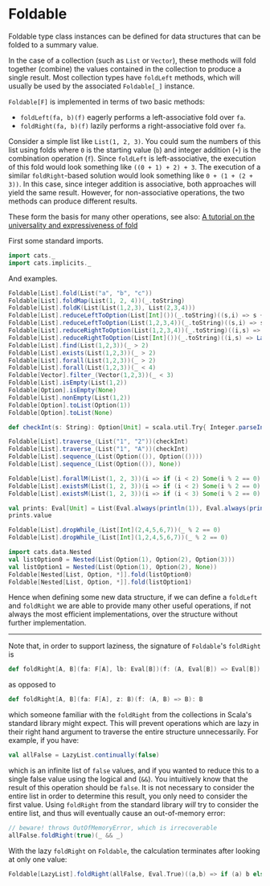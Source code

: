 # Foldable

Foldable type class instances can be defined for data structures that can be 
folded to a summary value.

In the case of a collection (such as `List` or `Vector`), these methods will fold
together (combine) the values contained in the collection to produce a single 
result. Most collection types have `foldLeft` methods, which will usually be 
used by the associated `Foldable[_]` instance.

`Foldable[F]` is implemented in terms of two basic methods:

 - `foldLeft(fa, b)(f)` eagerly performs a left-associative fold over `fa`.
 - `foldRight(fa, b)(f)` lazily performs a right-associative fold over `fa`.

Consider a simple list like `List(1, 2, 3)`. You could sum the numbers of this list using folds
where `0` is the starting value (`b`) and integer addition (`+`) is the combination operation
(`f`). Since `foldLeft` is left-associative, the execution of this fold would look something like
`((0 + 1) + 2) + 3`. The execution of a similar `foldRight`-based solution would look something
like `0 + (1 + (2 + 3))`. In this case, since integer addition is associative, both approaches will
yield the same result. However, for non-associative operations, the two methods can produce
different results.
 
These form the basis for many other operations, see also: 
[A tutorial on the universality and expressiveness of fold](http://www.cs.nott.ac.uk/~gmh/fold.pdf)

First some standard imports.

```scala mdoc:silent
import cats._
import cats.implicits._
```

And examples.

```scala mdoc
Foldable[List].fold(List("a", "b", "c"))
Foldable[List].foldMap(List(1, 2, 4))(_.toString)
Foldable[List].foldK(List(List(1,2,3), List(2,3,4)))
Foldable[List].reduceLeftToOption(List[Int]())(_.toString)((s,i) => s + i)
Foldable[List].reduceLeftToOption(List(1,2,3,4))(_.toString)((s,i) => s + i)
Foldable[List].reduceRightToOption(List(1,2,3,4))(_.toString)((i,s) => Later(s.value + i)).value
Foldable[List].reduceRightToOption(List[Int]())(_.toString)((i,s) => Later(s.value + i)).value
Foldable[List].find(List(1,2,3))(_ > 2)
Foldable[List].exists(List(1,2,3))(_ > 2)
Foldable[List].forall(List(1,2,3))(_ > 2)
Foldable[List].forall(List(1,2,3))(_ < 4)
Foldable[Vector].filter_(Vector(1,2,3))(_ < 3)
Foldable[List].isEmpty(List(1,2))
Foldable[Option].isEmpty(None)
Foldable[List].nonEmpty(List(1,2))
Foldable[Option].toList(Option(1))
Foldable[Option].toList(None)

def checkInt(s: String): Option[Unit] = scala.util.Try{ Integer.parseInt(s) ; () }.toOption

Foldable[List].traverse_(List("1", "2"))(checkInt)
Foldable[List].traverse_(List("1", "A"))(checkInt)
Foldable[List].sequence_(List(Option(()), Option(())))
Foldable[List].sequence_(List(Option(()), None))

Foldable[List].forallM(List(1, 2, 3))(i => if (i < 2) Some(i % 2 == 0) else None)
Foldable[List].existsM(List(1, 2, 3))(i => if (i < 2) Some(i % 2 == 0) else None)
Foldable[List].existsM(List(1, 2, 3))(i => if (i < 3) Some(i % 2 == 0) else None)

val prints: Eval[Unit] = List(Eval.always(println(1)), Eval.always(println(2))).sequence_
prints.value

Foldable[List].dropWhile_(List[Int](2,4,5,6,7))(_ % 2 == 0)
Foldable[List].dropWhile_(List[Int](1,2,4,5,6,7))(_ % 2 == 0)

import cats.data.Nested
val listOption0 = Nested(List(Option(1), Option(2), Option(3)))
val listOption1 = Nested(List(Option(1), Option(2), None))
Foldable[Nested[List, Option, *]].fold(listOption0)
Foldable[Nested[List, Option, *]].fold(listOption1)
```

Hence when defining some new data structure, if we can define a `foldLeft` and
`foldRight` we are able to provide many other useful operations, if not always
 the most efficient implementations, over the structure without further 
 implementation.
 
-------------------------------------------------------------------------------
 
Note that, in order to support laziness, the signature of `Foldable`'s 
`foldRight` is 

```scala
def foldRight[A, B](fa: F[A], lb: Eval[B])(f: (A, Eval[B]) => Eval[B]): Eval[B]
```

as opposed to
 
```scala
def foldRight[A, B](fa: F[A], z: B)(f: (A, B) => B): B
```
 
which someone familiar with the `foldRight` from the collections in
Scala's standard library might expect. This will prevent operations
which are lazy in their right hand argument to traverse the entire
structure unnecessarily. For example, if you have:

```scala mdoc
val allFalse = LazyList.continually(false)
```

which is an infinite list of `false` values, and if you wanted to
reduce this to a single false value using the logical and (`&&`). You
intuitively know that the result of this operation should be
`false`. It is not necessary to consider the entire list in order to
determine this result, you only need to consider the first
value. Using `foldRight` from the standard library *will* try to
consider the entire list, and thus will eventually cause an out-of-memory error:

```scala
// beware! throws OutOfMemoryError, which is irrecoverable
allFalse.foldRight(true)(_ && _)
```

With the lazy `foldRight` on `Foldable`, the calculation terminates
after looking at only one value:

```scala mdoc
Foldable[LazyList].foldRight(allFalse, Eval.True)((a,b) => if (a) b else Eval.False).value
```
